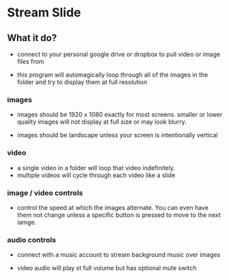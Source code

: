 # Stream Slide

## What it do?

- connect to your personal google drive or dropbox to pull video or image files from

- this program will automagically loop through all of the images in the folder and try to display them at full resolution

### images

- images should be 1920 x 1080 exactly for most screens. smaller or lower quality images will not display at full size or may look blurry.

- images should be landscape unless your screen is intentionally vertical

### video

- a single video in a folder will loop that video indefinitely.
- multiple videos will cycle through each video like a slide

### image / video controls

- control the speed at which the images alternate. You can even have them not change unless a specific button is pressed to move to the next iamge.

### audio controls

- connect with a music account to stream background music over images

- video audio will play st full volume but has optional mute switch
